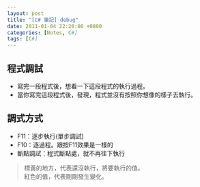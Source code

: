 ```yaml
---
layout: post
title: "[C# 筆記] debug"
date: 2011-01-04 22:20:00 +0800
categories: [Notes, C#]
tags: [C#]
---
```


## 程式調試
- 寫完一段程式後，想看一下這段程式的執行過程。    
- 當你寫完這段程式後，發現，程式並沒有按照你想像的樣子去執行。  

## 調式方式
- F11：逐步執行(單步調試)   
- F10：逐過程。跟按F11效果是一樣的  
- 斷點調試：程式斷點處，就不再往下執行  

> 標黃的地方，代表還沒執行，將要執行的值。  
> 紅色的值，代表剛剛發生變化。  